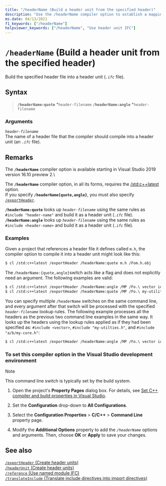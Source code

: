 ```yaml
---
title: "/headerName (Build a header unit from the specified header)"
description: "Use the /headerName compiler option to establish a mapping between a header file and the header unit to build."
ms.date: 04/13/2021
f1_keywords: ["/headerName"]
helpviewer_keywords: ["/headerName", "Use header unit IFC"]
---
```

# `/headerName` (Build a header unit from the specified header)

Build the specified header file into a header unit (*`.ifc`* file).

## Syntax

> **`/headerName:quote`** *`header-filename`
> **`/headerName:angle`** *`header-filename`

### Arguments

*`header-filename`*\
The name of a header file that the compiler should compile into a header unit (an *`.ifc`* file).

## Remarks

The **`/headerName`** compiler option is available starting in Visual Studio 2019 version 16.10 preview 2.\

The **`/headerName`** compiler option, in all its forms, requires the [/std:c++latest](std-specify-language-standard-version.md) option.\
If you specify **`/headerName{quote,angle}`**, you must also specify [`/exportHeader`](module-exportheader.md).

**`/headerName:quote`** looks up *`header-filename`* using the same rules as `#include "header-name"` and build it as a header unit (*`.ifc`* file).\
**`/headerName:angle`** looks up *`header-filename`* using the same rules as `#include <header-name>` and build it as a header unit (*`.ifc`* file).

### Examples

Given a project that references a header file it defines called `m.h`, the compiler option to compile it into a header unit might look like this:

```Bash
$ cl /std:c++latest /exportHeader /headerName:quote m.h /Fom.h.obj
```

The `/headerName:{quote,angle}`switch acts like a flag and does not explicitly need an argument. The following examples are valid:

```Bash
$ cl /std:c++latest /exportHeader /headerName:angle /MP /Fo.\ vector iostream algorithm
$ cl /std:c++latest /exportHeader /headerName:quote /MP /Fo.\ my-utilities.h a/b/my-core.h
```

You can specify multiple `/headerName` switches on the same command line, and every argument after that switch will be processed with the specified *`header-filename`* lookup rules. The following example processes all the headers as the previous two command line examples in the same way. It looks up the headers using the lookup rules applied as if they had been specified as: `#include <vector>`, `#include "my-utilties.h"`, and `#include "a/b/my-core.h"`:

```bash
$ cl /std:c++latest /exportHeader /headerName:angle /MP /Fo.\ vector iostream algorithm /headerName:quote my-utilities.h a/b/my-core.h
```

### To set this compiler option in the Visual Studio development environment

> [!NOTE]
> This command line switch is typically set by the build system.

1. Open the project's **Property Pages** dialog box. For details, see [Set C++ compiler and build properties in Visual Studio](../working-with-project-properties.md).

1. Set the **Configuration** drop-down to **All Configurations**.

1. Select the **Configuration Properties** > **C/C++** > **Command Line** property page.

1. Modify the **Additional Options** property to add the *`/headerName`* options and arguments. Then, choose **OK** or **Apply** to save your changes.

## See also

[`/exportHeader` (Create header units)](module-exportheader.md)\
[`/headerUnit` (Create header units)](headerunit.md)\
[`/reference` (Use named module IFC)](module-reference.md)\
[`/translateInclude` (Translate include directives into import directives)](translateinclude.md)